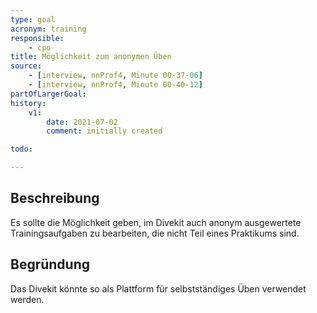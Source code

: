 ```yaml
---
type: goal
acronym: training
responsible: 
    - cpo
title: Möglichkeit zum anonymen Üben
source:
    - [interview, nnProf4, Minute 00-37-06]
    - [interview, nnProf4, Minute 00-40-12]
partOfLargerGoal: 
history:
    v1:
        date: 2021-07-02
        comment: initially created

todo: 

---
```


## Beschreibung

Es sollte die Möglichkeit geben, im Divekit auch anonym ausgewertete Trainingsaufgaben zu bearbeiten, die nicht Teil eines Praktikums sind.

## Begründung

Das Divekit könnte so als Plattform für selbstständiges Üben verwendet werden.
